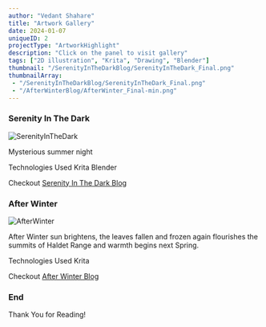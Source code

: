```yaml
---
author: "Vedant Shahare"
title: "Artwork Gallery"
date: 2024-01-07
uniqueID: 2
projectType: "ArtworkHighlight"
description: "Click on the panel to visit gallery"
tags: ["2D illustration", "Krita", "Drawing", "Blender"]
thumbnail: "/SerenityInTheDarkBlog/SerenityInTheDark_Final.png"
thumbnailArray:
 - "/SerenityInTheDarkBlog/SerenityInTheDark_Final.png"
 - "/AfterWinterBlog/AfterWinter_Final-min.png"
---
```


### Serenity In The Dark

![SerenityInTheDark](/SerenityInTheDarkBlog/SerenityInTheDark_Final.png)

Mysterious summer night

Technologies Used Krita Blender

Checkout [Serenity In The Dark Blog](/en/blog/serenityinthedarkblog)

### After Winter

![AfterWinter](/AfterWinterBlog/AfterWinter_Final.png)

After Winter sun brightens, the leaves fallen and frozen again flourishes the summits of Haldet Range and warmth begins next Spring.

Technologies Used Krita

Checkout [After Winter Blog](/en/blog/afterwinterblog)

### End

Thank You for Reading!
